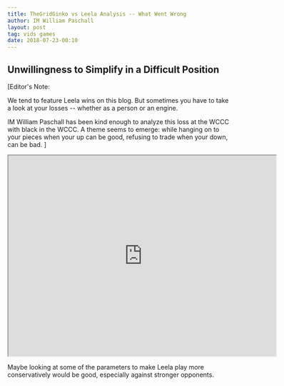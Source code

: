 ```yaml
---
title: TheGridGinko vs Leela Analysis -- What Went Wrong
author: IM William Paschall
layout: post
tag: vids games
date: 2018-07-23-00:10
---
```

## Unwillingness to Simplify in a Difficult Position

[Editor's Note:

We tend to feature Leela wins on this blog. But sometimes you have to take
a look at your losses -- whether as a person or an engine.

IM William Paschall has been kind enough to analyze this loss at the WCCC with
black in the WCCC. A theme seems to emerge: while hanging on to your pieces
when your up can be good, refusing to trade when your down, can be bad.
]

<iframe width="600" height="450"
src="https://www.youtube.com/embed/awTqEdTfouI">
</iframe>

Maybe looking at some of the parameters to make Leela play more conservatively
would be good, especially against stronger opponents.
